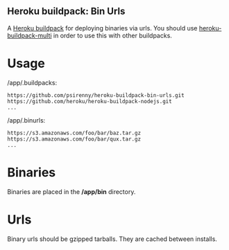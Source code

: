 Heroku buildpack: Bin Urls
-------------------------

A [Heroku buildpack](http://devcenter.heroku.com/articles/buildpacks) for deploying binaries via urls.
You should use [heroku-buildpack-multi](https://github.com/ddollar/heroku-buildpack-multi) in order to use this with other buildpacks.

Usage
=====

/app/.buildpacks:

    https://github.com/psirenny/heroku-buildpack-bin-urls.git
    https://github.com/heroku/heroku-buildpack-nodejs.git
    ...

/app/.binurls:

    https://s3.amazonaws.com/foo/bar/baz.tar.gz
    https://s3.amazonaws.com/foo/bar/qux.tar.gz
    ...

Binaries
========

Binaries are placed in the **/app/bin** directory.

Urls
====

Binary urls should be gzipped tarballs. They are cached between installs.

